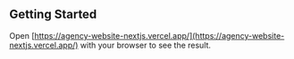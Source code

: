 ## Getting Started

Open [https://agency-website-nextjs.vercel.app/](https://agency-website-nextjs.vercel.app/) with your browser to see the result.
